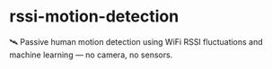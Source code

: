 # rssi-motion-detection
🛰️ Passive human motion detection using WiFi RSSI fluctuations and machine learning — no camera, no sensors.
